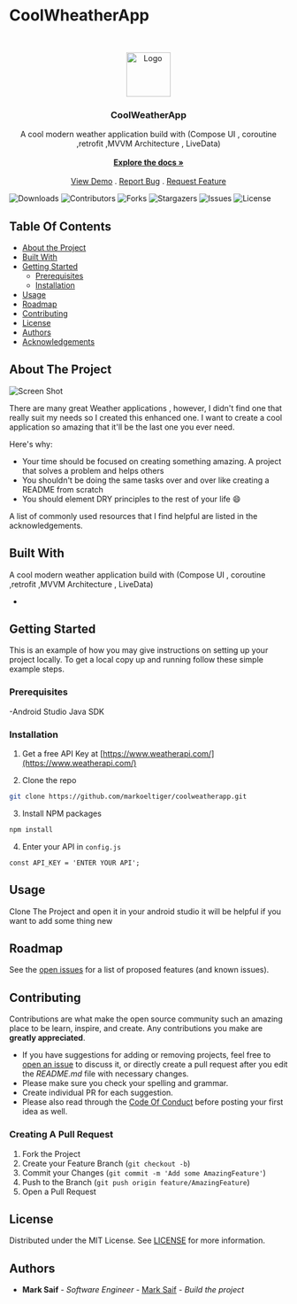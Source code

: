 # CoolWheatherApp
<br/>
<p align="center">
  <a href="https://github.com/markoeltiger/CoolWheatherApp">
    <img src="https://img.freepik.com/premium-vector/cool-sun-sunglasses-cute-hot-weather-icon_543062-3224.jpg?w=740" alt="Logo" width="80" height="80">
  </a>

  <h3 align="center">CoolWeatherApp</h3>

  <p align="center">
    A cool modern weather application build with (Compose UI , coroutine ,retrofit ,MVVM Architecture , LiveData)
    <br/>
    <br/>
    <a href="https://github.com/markoeltiger/CoolWheatherApp"><strong>Explore the docs »</strong></a>
    <br/>
    <br/>
    <a href="https://github.com/markoeltiger/CoolWheatherApp">View Demo</a>
    .
    <a href="https://github.com/markoeltiger/CoolWheatherApp/issues">Report Bug</a>
    .
    <a href="https://github.com/markoeltiger/CoolWheatherApp/issues">Request Feature</a>
  </p>
</p>

![Downloads](https://img.shields.io/github/downloads/markoeltiger/CoolWheatherApp/total) ![Contributors](https://img.shields.io/github/contributors/markoeltiger/CoolWheatherApp?color=dark-green) ![Forks](https://img.shields.io/github/forks/markoeltiger/CoolWheatherApp?style=social) ![Stargazers](https://img.shields.io/github/stars/markoeltiger/CoolWheatherApp?style=social) ![Issues](https://img.shields.io/github/issues/markoeltiger/CoolWheatherApp) ![License](https://img.shields.io/github/license/markoeltiger/CoolWheatherApp) 

## Table Of Contents

* [About the Project](#about-the-project)
* [Built With](#built-with)
* [Getting Started](#getting-started)
  * [Prerequisites](#prerequisites)
  * [Installation](#installation)
* [Usage](#usage)
* [Roadmap](#roadmap)
* [Contributing](#contributing)
* [License](#license)
* [Authors](#authors)
* [Acknowledgements](#acknowledgements)

## About The Project

![Screen Shot](https://www.figma.com/file/lXUAT4fd6XXk33lWzMmeac/Weather-App?node-id=0%3A1&t=HZO2sVbt8Q3CwixW-1)

There are many great Weather applications , however, I didn't find one that really suit my needs so I created this enhanced one. I want to create a cool application so amazing that it'll be the last one you ever need.

Here's why:

* Your time should be focused on creating something amazing. A project that solves a problem and helps others
* You shouldn't be doing the same tasks over and over like creating a README from scratch
* You should element DRY principles to the rest of your life :smile:

 
A list of commonly used resources that I find helpful are listed in the acknowledgements.

## Built With

A cool modern weather application build with (Compose UI , coroutine ,retrofit ,MVVM Architecture , LiveData)

* []()

## Getting Started

This is an example of how you may give instructions on setting up your project locally.
To get a local copy up and running follow these simple example steps.

### Prerequisites

-Android Studio
Java SDK

### Installation

1. Get a free API Key at [https://www.weatherapi.com/](https://www.weatherapi.com/)

2. Clone the repo

```sh
git clone https://github.com/markoeltiger/coolweatherapp.git
```

3. Install NPM packages

```sh
npm install
```

4. Enter your API in `config.js`

```JS
const API_KEY = 'ENTER YOUR API';
```

## Usage

Clone The Project
and open it in your android studio it will be helpful if you want  to add some thing new

## Roadmap

See the [open issues](https://github.com/markoeltiger/CoolWheatherApp/issues) for a list of proposed features (and known issues).

## Contributing

Contributions are what make the open source community such an amazing place to be learn, inspire, and create. Any contributions you make are **greatly appreciated**.
* If you have suggestions for adding or removing projects, feel free to [open an issue](https://github.com/markoeltiger/CoolWheatherApp/issues/new) to discuss it, or directly create a pull request after you edit the *README.md* file with necessary changes.
* Please make sure you check your spelling and grammar.
* Create individual PR for each suggestion.
* Please also read through the [Code Of Conduct](https://github.com/markoeltiger/CoolWheatherApp/blob/main/CODE_OF_CONDUCT.md) before posting your first idea as well.

### Creating A Pull Request

1. Fork the Project
2. Create your Feature Branch (`git checkout -b`)
3. Commit your Changes (`git commit -m 'Add some AmazingFeature'`)
4. Push to the Branch (`git push origin feature/AmazingFeature`)
5. Open a Pull Request

## License

Distributed under the MIT License. See [LICENSE](https://github.com/markoeltiger/CoolWheatherApp/blob/main/LICENSE.md) for more information.

## Authors

* **Mark Saif** - *Software Engineer* - [Mark Saif](https://github.com/markoeltiger/) - *Build the project*

 
